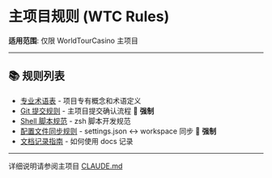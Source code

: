 # 主项目规则 (WTC Rules)

**适用范围**: 仅限 WorldTourCasino 主项目

---

## 📚 规则列表

- [专业术语表](./terminology-glossary.md) - 项目专有概念和术语定义
- [Git 提交规则](./git-commit-rules.md) - 主项目提交确认流程 📜 **强制**
- [Shell 脚本规范](./shell-script-standards.md) - zsh 脚本开发规范
- [配置文件同步规则](./config-sync-rules.md) - settings.json ↔ workspace 同步 📜 **强制**
- [文档记录指南](./documentation-guide.md) - 如何使用 docs 记录

---

详细说明请参阅主项目 [CLAUDE.md](https://github.com/zhaoheng666/WorldTourCasino/blob/classic_vegas/CLAUDE.md)
